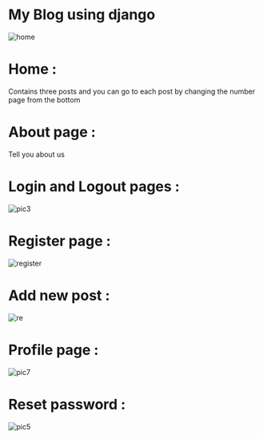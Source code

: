 # My Blog using django
![home](https://github.com/RandaErfan/My-Django-Blog/assets/95579348/767c96a5-9dfb-4e88-89c2-401e7c21a2d0)

# Home :
Contains three posts and you can go to each post by changing the number page from the bottom
# About page :
Tell you about us
# Login and Logout pages :
![pic3](https://github.com/RandaErfan/My-Django-Blog/assets/95579348/5de20c95-df3a-4603-b781-1f3130b0523a)
# Register page :
![register](https://github.com/RandaErfan/My-Django-Blog/assets/95579348/b32776bc-4910-4f6e-a72e-30bcbb4cb812)

# Add new post :
![re](https://github.com/RandaErfan/My-Django-Blog/assets/95579348/508bbc85-ed9e-4bca-babd-3670d9797703)

# Profile page :
![pic7](https://github.com/RandaErfan/My-Django-Blog/assets/95579348/ca0c748c-3131-4849-a170-8b0508ead68b)

# Reset password :
![pic5](https://github.com/RandaErfan/My-Django-Blog/assets/95579348/fda6c689-ba61-4a22-b7e5-4b8e125c58bb)

